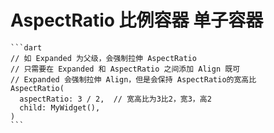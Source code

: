 # AspectRatio 比例容器 单子容器

    ```dart
    // 如 Expanded 为父级，会强制拉伸 AspectRatio
    // 只需要在 Expanded 和 AspectRatio 之间添加 Align 既可
    // Expanded 会强制拉伸 Align，但是会保持 AspectRatio的宽高比
    AspectRatio(
      aspectRatio: 3 / 2,  // 宽高比为3比2，宽3，高2
      child: MyWidget(),
    )
    ```
